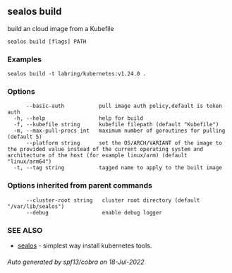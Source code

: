 ## sealos build

build an cloud image from a Kubefile

```
sealos build [flags] PATH
```

### Examples

```
sealos build -t labring/kubernetes:v1.24.0 .
```

### Options

```
      --basic-auth           pull image auth policy,default is token auth
  -h, --help                 help for build
  -f, --kubefile string      kubefile filepath (default "Kubefile")
  -m, --max-pull-procs int   maximum number of goroutines for pulling (default 5)
      --platform string      set the OS/ARCH/VARIANT of the image to the provided value instead of the current operating system and architecture of the host (for example linux/arm) (default "linux/arm64")
  -t, --tag string           tagged name to apply to the built image
```

### Options inherited from parent commands

```
      --cluster-root string   cluster root directory (default "/var/lib/sealos")
      --debug                 enable debug logger
```

### SEE ALSO

* [sealos](sealos.md)	 - simplest way install kubernetes tools.

###### Auto generated by spf13/cobra on 18-Jul-2022
